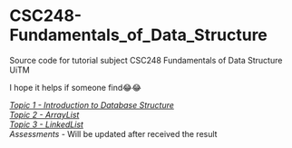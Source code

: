 # CSC248-Fundamentals_of_Data_Structure
Source code for tutorial subject CSC248 Fundamentals of Data Structure UiTM

I hope it helps if someone find😂😂

[_Topic 1 - Introduction to Database Structure_](../../tree/main/Topic1)  
[_Topic 2 - ArrayList_](../../tree/main/Topic2)  
[_Topic 3 - LinkedList_](../../tree/main/Topic3)  
_Assessments_ - Will be updated after received the result
